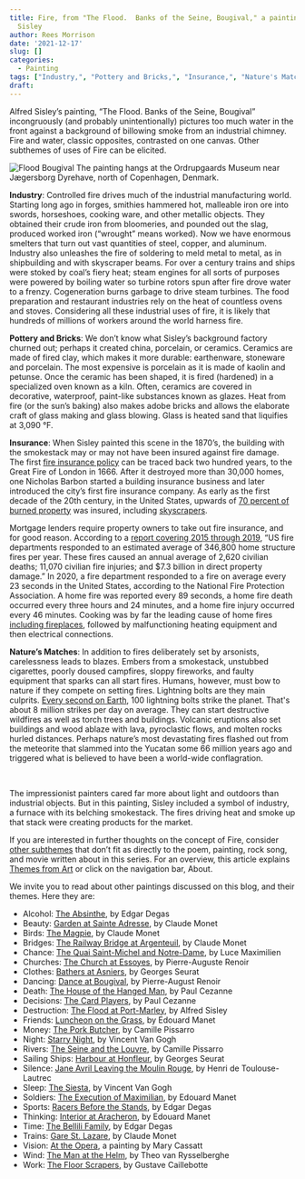 ```yaml
---
title: Fire, from "The Flood.  Banks of the Seine, Bougival," a painting by Alfred
  Sisley
author: Rees Morrison
date: '2021-12-17'
slug: []
categories:
  - Painting
tags: ["Industry,", "Pottery and Bricks,", "Insurance,", "Nature's Matches",]
draft:
---
```


Alfred Sisley’s painting, “The Flood. Banks of the Seine, Bougival” incongruously (and probably unintentionally) pictures too much water in the front against a background of billowing smoke from an industrial chimney.   Fire and water, classic opposites, contrasted on one canvas.  Other subthemes of uses of Fire can be elicited.

<!--more-->

![Flood Bougival](/media/FireBougival.jpg) The painting hangs at the Ordrupgaards Museum near Jægersborg Dyrehave, north of Copenhagen, Denmark.

**Industry**:  Controlled fire drives much of the industrial manufacturing world.  Starting long ago in forges, smithies hammered hot, malleable iron ore into swords, horseshoes, cooking ware, and other metallic objects.  They obtained their crude iron from bloomeries, and pounded out the slag, produced worked iron (“wrought” means worked).  Now we have enormous smelters that turn out vast quantities of steel, copper, and aluminum.  Industry also unleashes the fire of soldering to meld metal to metal, as in shipbuilding and with skyscraper beams.   For over a century trains and ships were stoked by coal’s fiery heat; steam engines for all sorts of purposes were powered by boiling water so turbine rotors spun after fire drove water to a frenzy.  Cogeneration burns garbage to drive steam turbines.  The food preparation and restaurant industries rely on the heat of countless ovens and stoves.  Considering all these industrial uses of fire, it is likely that hundreds of millions of workers around the world harness fire.

**Pottery and Bricks**:  We don’t know what Sisley’s background factory churned out; perhaps it created china, porcelain, or ceramics.   Ceramics are made of fired clay, which makes it more durable: earthenware, stoneware and porcelain.  The most expensive is porcelain as it is made of kaolin and petunse.   Once the ceramic has been shaped, it is fired (hardened) in a specialized oven known as a kiln.  Often, ceramics are covered in decorative, waterproof, paint-like substances known as glazes.  Heat from fire (or the sun’s baking) also makes adobe bricks and allows the elaborate craft of glass making and glass blowing.  Glass is heated sand that liquifies at 3,090 °F.

**Insurance**:   When Sisley painted this scene in the 1870’s, the building with the smokestack may or may not have been insured against fire damage.  The first [fire insurance policy](http://wsrinsurance.com/how-insurance-began-3000-years-of-history/) can be traced back two hundred years, to the Great Fire of London in 1666. After it destroyed more than 30,000 homes, one Nicholas Barbon started a building insurance business and later introduced the city’s first fire insurance company. As early as the first decade of the 20th century, in the United States, upwards of [70 percent of burned property](https://eh.net/encyclopedia/fire-insurance-in-the-united-states/) was insured, including [skyscrapers](Inferno).  

Mortgage lenders require property owners to take out fire insurance, and for good reason.  According to a [report covering 2015 through 2019](https://www.nfpa.org//-/media/Files/News-and-Research/Fire-statistics-and-reports/Building-and-life-safety/oshomes.pdf), “US fire departments responded to an estimated average of 346,800 home structure fires per year. These fires caused an annual average of 2,620 civilian deaths; 11,070 civilian fire injuries; and $7.3 billion in direct property damage.”  In 2020, a fire department responded to a fire on average every 23 seconds in the United States, according to the National Fire Protection Association. A home fire was reported every 89 seconds, a home fire death occurred every three hours and 24 minutes, and a home fire injury occurred every 46 minutes.  Cooking was by far the leading cause of home fires [including fireplaces](Old), followed by malfunctioning heating equipment and then electrical connections.   

**Nature’s Matches**:  In addition to fires deliberately set by arsonists, carelessness leads to blazes.   Embers from a smokestack, unstubbed cigarettes, poorly doused campfires, sloppy fireworks, and faulty equipment that sparks can all start fires.  Humans, however, must bow to nature if they compete on setting fires.  Lightning bolts are they main culprits.  [Every second on Earth](https://www.axios.com/global-map-shows-nearly-9-billion-lightning-bolts-a49d416d-3520-41d3-94e6-9f6dad466f78.html), 100 lightning bolts strike the planet. That's about 8 million strikes per day on average.   They can start destructive wildfires as well as torch trees and buildings.  Volcanic eruptions also set buildings and wood ablaze with lava, pyroclastic flows, and molten rocks hurled distances.  Perhaps nature’s most devastating fires flashed out from the meteorite that slammed into the Yucatan some 66 million years ago and triggered what is believed to have been a world-wide conflagration.

&nbsp;

The impressionist painters cared far more about light and outdoors than industrial objects.  But in this painting, Sisley included a symbol of industry, a furnace with its belching smokestack.  The fires driving heat and smoke up that stack were creating products for the market.

If you are interested in further thoughts on the concept of Fire, consider [other subthemes]() that don’t fit as directly to the poem, painting, rock song, and movie written about in this series.  For an overview, this article explains [Themes from Art](http://bit.ly/3sRXopI) or click on the navigation bar, About.

We invite you to read about other paintings discussed on this blog, and their themes.  Here they are: 

* Alcohol: [The Absinthe](https://themesfromart.com/post/2021-02-03-alcohol-absinthe-degas/alcoholabsinthedegas/), by Edgar Degas
* Beauty: [Garden at Sainte Adresse](https://themesfromart.com/post/2021-04-21-beauty-garden-at-sainte-adresse-from-a-painting-by-claude-monet/beautystadress/), by Claude Monet
* Birds: [The Magpie](https://themesfromart.com/post/2021-06-07-birds-the-magpie-a-painting-by-claude-monet/birdsmagpie/), by Claude Monet
* Bridges: [The Railway Bridge at Argenteuil](https://themesfromart.com/post/2021-07-26-bridges-from-the-railway-bridge-at-argenteuill-a-painting-by-claude-monet/bridgesmonet/), by Claude Monet
* Chance: [The Quai Saint-Michel and Notre-Dame](http://localhost:4321/post/2021-03-14-chancechurch/chancechurch/), by Luce Maximilien
* Churches: [The Church at Essoyes](https://themesfromart.com/post/2021-05-21-churches-from-the-church-at-essoyes-a-painting-by-pierre-auguste-renoir/churchesrenoir/), by Pierre-Auguste Renoir 
* Clothes: [Bathers at Asniers](https://themesfromart.com/post/2021-08-30-clothes-from-bathers-at-asnieres-a-painting-by-georges-seurat/clothesbathers/), by Georges Seurat
* Dancing: [Dance at Bougival](https://themesfromart.com/post/2021-09-09-dancing-from-dance-at-bougival-a-painting-by-pierre-august-renoir/dancingbougival/), by Pierre-August Renoir
* Death: [The House of the Hanged Man](https://themesfromart.com/post/2021-05-03-death-from-house-of-the-hanged-man-a-painting-by-paul-cezanne/deathhanged/), by Paul Cezanne
* Decisions: [The Card Players](https://themesfromart.com/post/2021-02-08-decisions-the-card-players-a-painting-by-paul-cezanne/decisionscardplayerscezanne/), by Paul Cezanne
* Destruction: [The Flood at Port-Marley](https://themesfromart.com/post/2021-02-18-destruction-from-flood-at-port-marly-a-painting-by-alfred-sisley/destructionflood/), by Alfred Sisley
* Friends: [Luncheon on the Grass](https://themesfromart.com/post/2021-06-20-friends-luncheon-on-the-grass-a-painting-by-edouard-manet/friendsluncheon/), by Edouard Manet
* Money: [The Pork Butcher](https://themesfromart.com/post/2021-10-15-money-from-the-pork-butcher-a-painting-by-camille-pissarro/moneypork/), by Camille Pissarro
* Night: [Starry Night](https://themesfromart.com/post/2021-11-05-night-from-the-starry-night-a-painting-by-vincent-van-gogh/nightstarry/), by Vincent Van Gogh
* Rivers: [The Seine and the Louvre](https://themesfromart.com/post/2021-10-03-rivers-from-the-seine-and-the-louvre-a-painting-by-camille-pissarro/riversseine/), by Camille Pissarro
* Sailing Ships: [Harbour at Honfleur](https://themesfromart.com/post/2021-06-26-sailing-ships-harbour-at-honfleur-a-painting-by-georges-seurat/sailinghonfleur/), by Georges Seurat
* Silence: [Jane Avril Leaving the Moulin Rouge](https://themesfromart.com/post/silenceavril/), by Henri de Toulouse-Lautrec
* Sleep: [The Siesta](https://themesfromart.com/post/2021-09-22-sleep-from-the-siesta-a-painting-by-vincent-van-gogh/sleepsiesta/), by Vincent Van Gogh
* Soldiers: [The Execution of Maximilian](https://themesfromart.com/post/2021-08-02-soldiers-the-execution-of-maximilian-a-painting-by-edouard-manet/soldiersmanet/), by Edouard Manet 
* Sports: [Racers Before the Stands](https://themesfromart.com/post/2021-07-12-sports-from-racers-before-the-stands-a-painting-by-edgar-degas/sportsdegas/), by Edgar Degas
* Thinking: [Interior at Aracheron](https://themesfromart.com/post/2021-11-22-thinking-from-interior-at-aracharon-a-painting-by-edourd-manet/thinkinginterior/), by Edouard Manet
* Time:	[The Bellili Family](https://themesfromart.com/post/2021-03-08-time-from-the-bellili-family-by-edgar-degas/timebellili/), by Edgar Degas
* Trains: [Gare St. Lazare](https://themesfromart.com/post/2021-05-10-trainslazare/trainslazare/), by Claude Monet
* Vision: [At the Opera](https://themesfromart.com/post/2021-12-03-vision-from-at-the-opera-a-painting-by-mary-cassatt/visionopera/), a painting by Mary Cassatt
* Wind: [The Man at the Helm](https://themesfromart.com/post/2021-08-12-wind-from-the-man-at-the-helm-a-painting-by-theo-van-rysselberghe/windhelm/), by Theo van Rysselberghe
* Work:	[The Floor Scrapers](https://themesfromart.com/post/2021-02-26-workscrapers/workscrapers/), by Gustave Caillebotte